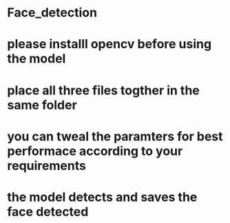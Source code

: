 # Face_detection
# please installl opencv before using the model
# place all three files togther in the same folder
# you can tweal the paramters for best performace according to your requirements
# the model detects and saves the face detected
